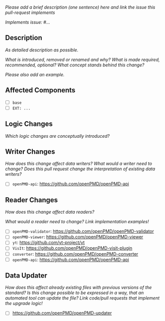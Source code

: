 *Please add a brief description (one sentence) here and link the issue this pull-request implements*

*Implements issue:* #...

## Description

*As detailed description as possible.*

*What is introduced, removed or renamed and why?*
*What is made required, recommended, optional?*
*What concept stands behind this change?*

*Please also add an example.*

## Affected Components

- [ ] `base`
- [ ] `EXT: ...`

## Logic Changes

*Which logic changes are conceptually introduced?*

## Writer Changes

*How does this change affect data writers?*
*What would a writer need to change?*
*Does this pull request change the interpretation of existing data writers?*

- [ ] `openPMD-api`: https://github.com/openPMD/openPMD-api

## Reader Changes

*How does this change affect data readers?*

*What would a reader need to change? Link implementation examples!*

- [ ] `openPMD-validator`: https://github.com/openPMD/openPMD-validator
- [ ] `openPMD-viewer`: https://github.com/openPMD/openPMD-viewer
- [ ] `yt`: https://github.com/yt-project/yt
- [ ] `VisIt`: https://github.com/openPMD/openPMD-visit-plugin
- [ ] `converter`: https://github.com/openPMD/openPMD-converter
- [ ] `openPMD-api`: https://github.com/openPMD/openPMD-api

## Data Updater

*How does this affect already existing files with previous versions of the standard?*
*Is this change possible to be expressed in a way, that an automated tool can update the file?*
*Link code/pull requests that implement the upgrade logic!*

- [ ] https://github.com/openPMD/openPMD-updater
